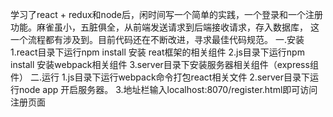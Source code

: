 学习了react + redux和node后，闲时间写一个简单的实践，一个登录和一个注册功能。麻雀虽小，五脏俱全，从前端发送请求到后端接收请求，存入数据库，
这一个流程都有涉及到。目前代码还在不断改进，寻求最佳代码规范。
一.安装
1.react目录下运行npm install 安装 reat框架的相关组件
2.js目录下运行npm install 安装webpack相关组件
3.server目录下安装服务器相关组件（express组件）
二.运行
1.js目录下运行webpack命令打包react相关文件
2.server目录下运行node app 开启服务器。
3.地址栏输入localhost:8070/register.html即可访问注册页面
